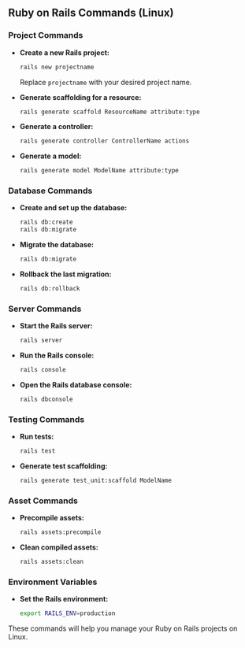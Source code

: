 ## Ruby on Rails Commands (Linux)

### Project Commands
- **Create a new Rails project:**
  ```sh
  rails new projectname
  ```
  Replace `projectname` with your desired project name.

- **Generate scaffolding for a resource:**
  ```sh
  rails generate scaffold ResourceName attribute:type
  ```

- **Generate a controller:**
  ```sh
  rails generate controller ControllerName actions
  ```

- **Generate a model:**
  ```sh
  rails generate model ModelName attribute:type
  ```

### Database Commands
- **Create and set up the database:**
  ```sh
  rails db:create
  rails db:migrate
  ```

- **Migrate the database:**
  ```sh
  rails db:migrate
  ```

- **Rollback the last migration:**
  ```sh
  rails db:rollback
  ```

### Server Commands
- **Start the Rails server:**
  ```sh
  rails server
  ```

- **Run the Rails console:**
  ```sh
  rails console
  ```

- **Open the Rails database console:**
  ```sh
  rails dbconsole
  ```

### Testing Commands
- **Run tests:**
  ```sh
  rails test
  ```

- **Generate test scaffolding:**
  ```sh
  rails generate test_unit:scaffold ModelName
  ```

### Asset Commands
- **Precompile assets:**
  ```sh
  rails assets:precompile
  ```

- **Clean compiled assets:**
  ```sh
  rails assets:clean
  ```

### Environment Variables
- **Set the Rails environment:**
  ```sh
  export RAILS_ENV=production
  ```

These commands will help you manage your Ruby on Rails projects on Linux. 